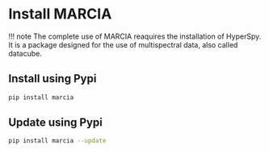

# Install MARCIA

!!! note
    The complete use of MARCIA reaquires the installation of HyperSpy.
    It is a package designed for the use of multispectral data, 
    also called datacube.

## Install using Pypi
```bash
pip install marcia
```


## Update using Pypi
```bash
pip install marcia --update
```